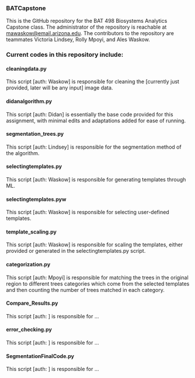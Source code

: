 ### BATCapstone
This is the GitHub repository for the BAT 498 Biosystems Analytics
Capstone class. The administrator of the repository is reachable at mawaskow@email.arizona.edu. The contributors to the repository are 
teammates Victoria Lindsey, Rolly Mpoyi, and Ales Waskow.

### Current codes in this repository include:

#### cleaningdata.py
This script [auth: Waskow] is responsible for cleaning the [currently just provided, later will be any input] image data.

#### didanalgorithm.py
This script [auth: Didan] is essentially the base code provided for this assignment, with minimal edits and adaptations added for ease of running.

#### segmentation_trees.py
This script [auth: Lindsey] is responsible for the segmentation method of the algorithm.

#### selectingtemplates.py
This script [auth: Waskow] is responsible for generating templates through ML.

#### selectingtemplates.pyw
This script [auth: Waskow] is responsible for selecting user-defined templates.

#### template_scaling.py
This script [auth: Waskow] is responsible for scaling the templates, either provided or generated in the selectingtemplates.py script.

#### categorization.py
This script [auth: Mpoyi] is responsible for matching the trees in the original region to different trees categories which come from the selected templates and then counting the number of trees matched in each category. 

#### Compare_Results.py
This script [auth: ] is responsible for ...

#### error_checking.py
This script [auth: ] is responsible for ...

#### SegmentationFinalCode.py
This script [auth: ] is responsible for ...
